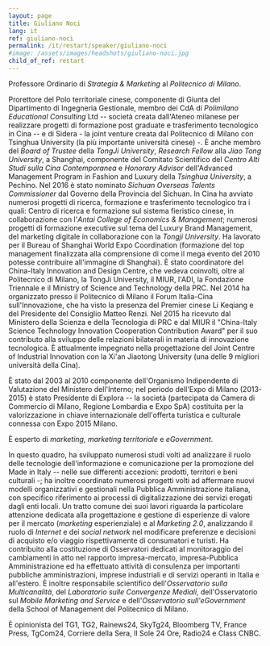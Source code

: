 ```yaml
---
layout: page
title: Giuliano Noci
lang: it
ref: giuliano-noci
permalink: /it/restart/speaker/giuliano-noci
#image: /assets/images/headshots/giuliano-noci.jpg
child_of_ref: restart
---
```


Professore Ordinario di *Strategia &* *Marketing* al *Politecnico di Milano*.

Prorettore del Polo territoriale cinese, componente di Giunta del Dipartimento di Ingegneria Gestionale, membro dei CdA di *Polimilano Educational Consulting* Ltd -- società creata dall'Ateneo milanese per realizzare progetti di formazione post graduate e trasferimento tecnologico in Cina -- e di Sidera - la joint venture creata dal Politecnico di Milano con Tsinghua University (la più importante università cinese) -. È anche membro del *Board of Trustee* della *TongJi University*, *Research Fellow* alla *Jiao Tong University*, a Shanghai, componente del Comitato Scientifico del *Centro Alti Studi sulla Cina Contemporanea* e *Honorary Advisor* dell'Advanced Management Program in Fashion and Luxury della *Tsinghua University*, a Pechino. Nel 2016 è stato nominato *Sichuan Overseas Talents Commissioner* dal Governo della Provincia del Sichuan. In Cina ha avviato numerosi progetti di ricerca, formazione e trasferimento tecnologico tra i quali: Centro di ricerca e formazione sul sistema fieristico cinese, in collaborazione con l'*Antai College of Economics & Management*; numerosi progetti di formazione executive sul tema del Luxury Brand Management, del marketing digitale in collaborazione con la *Tongji University*. Ha lavorato per il Bureau of Shanghai World Expo Coordination (formazione del top management finalizzata alla comprensione di come il mega evento del 2010 potesse contribuire all'immagine di Shanghai). È stato coordinatore del China-Italy Innovation and Design Centre, che vedeva coinvolti, oltre al Politecnico di Milano, la TongJi University, il MIUR, l'ADI, la Fondazione Triennale e il Ministry of Science and Technology della PRC. Nel 2014 ha organizzato presso il Politecnico di Milano il Forum Italia-Cina sull'Innovazione, che ha visto la presenza del Premier cinese Li Keqiang e del Presidente del Consiglio Matteo Renzi. Nel 2015 ha ricevuto dal Ministero della Scienza e della Tecnologia di PRC e dal MIUR il "China-Italy Science Technology Innovation Cooperation Contribution Award" per il suo contributo alla sviluppo delle relazioni bilaterali in materia di innovazione tecnologica. È attualmente impegnato nella progettazione del Joint Centre of Industrial Innovation con la Xi'an Jiaotong University (una delle 9 migliori università della Cina).

È stato dal 2003 al 2010 componente dell'Organismo Indipendente di Valutazione del Ministero dell'Interno; nel periodo dell'Expo di Milano (2013-2015) è stato Presidente di Explora -- la società (partecipata da Camera di Commercio di Milano, Regione Lombardia e Expo SpA) costituita per la valorizzazione in chiave internazionale dell'offerta turistica e culturale connessa con Expo 2015 Milano.

È esperto di *marketing,* *marketing territoriale* e *eGovernment*.

In questo quadro, ha sviluppato numerosi studi volti ad analizzare il ruolo delle tecnologie dell'informazione e comunicazione per la promozione del Made in Italy -- nelle sue differenti accezioni: prodotti, territori e beni culturali -; ha inoltre coordinato numerosi progetti volti ad affermare nuovi modelli organizzativi e gestionali nella Pubblica Amministrazione italiana, con specifico riferimento ai processi di digitalizzazione dei servizi erogati dagli enti locali. Un tratto comune dei suoi lavori riguarda la particolare attenzione dedicata alla progettazione e gestione di esperienze di valore per il mercato (*marketing* esperienziale) e al *Marketing 2.0*, analizzando il ruolo di *Internet* e dei *social network* nel modificare preferenze e decisioni di acquisto e/o viaggio rispettivamente di consumatori e turisti. Ha contribuito alla costituzione di Osservatori dedicati al monitoraggio dei cambiamenti in atto nel rapporto impresa-mercato, impresa-Pubblica Amministrazione ed ha effettuato attività di consulenza per importanti pubbliche amministrazioni, imprese industriali e di servizi operanti in Italia e all'estero. È inoltre responsabile scientifico dell'*Osservatorio sulla Multicanalità*, del *Laboratorio sulle Convergenze Mediali*, dell'Osservatorio sul *Mobile Marketing and Service* e dell'*Osservatorio sull'eGovernment* della School of Management del Politecnico di Milano.

È opinionista del TG1, TG2, Rainews24, SkyTg24, Bloomberg TV, France Press, TgCom24, Corriere della Sera, Il Sole 24 Ore, Radio24 e Class CNBC.
